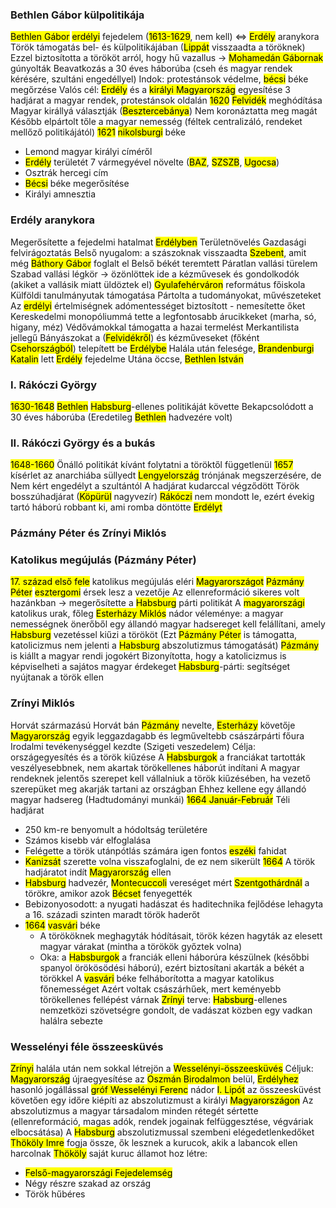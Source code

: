 ### Bethlen Gábor külpolitikája
<mark class="hltr-cyan">Bethlen Gábor</mark> <mark class="hltr-green">erdélyi</mark> fejedelem (<mark class="hltr-orange">1613-1629</mark>, nem kell) ⇔ <mark class="hltr-green">Erdély</mark> aranykora
Török támogatás bel- és külpolitikájában (<mark class="hltr-green">Lippát</mark> visszaadta a töröknek)
Ezzel biztosította a törököt arról, hogy hű vazallus → <mark class="hltr-cyan">Mohamedán Gábornak</mark> gúnyolták
Beavatkozás a 30 éves háborúba (cseh és magyar rendek kérésére, szultáni engedéllyel)
Indok: protestánsok védelme, <mark class="hltr-green">bécsi</mark> béke megőrzése
Valós cél: <mark class="hltr-green">Erdély</mark> és a <mark class="hltr-green">királyi Magyarország</mark> egyesítése
3 hadjárat a magyar rendek, protestánsok oldalán
<mark class="hltr-orange">1620</mark> <mark class="hltr-green">Felvidék</mark> meghódítása
Magyar királlyá választják (<mark class="hltr-green">Besztercebánya</mark>)
Nem koronáztatta meg magát
Később elpártolt tőle a magyar nemesség (féltek centralizáló, rendeket mellőző politikájától)
<mark class="hltr-orange">1621</mark> <mark class="hltr-green">nikolsburgi</mark> béke
- Lemond magyar királyi címéről
- <mark class="hltr-green">Erdély</mark> területét 7 vármegyével növelte (<mark class="hltr-green">BAZ</mark>, <mark class="hltr-green">SZSZB</mark>, <mark class="hltr-green">Ugocsa</mark>)
- Osztrák hercegi cím
- <mark class="hltr-green">Bécsi</mark> béke megerősítése
- Királyi amnesztia

### Erdély aranykora
Megerősítette a fejedelmi hatalmat <mark class="hltr-green">Erdélyben</mark>
Területnövelés
Gazdasági felvirágoztatás
Belső nyugalom: a szászoknak visszaadta <mark class="hltr-green">Szebent</mark>, amit még <mark class="hltr-cyan">Báthory Gábor</mark> foglalt el
Belső békét teremtett
Páratlan vallási türelem
Szabad vallási légkör → özönlöttek ide a kézművesek és gondolkodók (akiket a vallásik miatt üldöztek el)
<mark class="hltr-green">Gyulafehérváron</mark> református főiskola
Külföldi tanulmányutak támogatása
Pártolta a tudományokat, művészeteket
Az <mark class="hltr-green">erdélyi</mark> értelmiségnek adómentességet biztosított - nemesítette őket
Kereskedelmi monopóliummá tette a legfontosabb árucikkeket (marha, só, higany, méz)
Védővámokkal támogatta a hazai termelést
Merkantilista jellegű
Bányászokat a (<mark class="hltr-green">Felvidékről</mark>) és kézműveseket (főként <mark class="hltr-green">Csehországból</mark>) telepített be <mark class="hltr-green">Erdélybe</mark>
Halála után felesége, <mark class="hltr-cyan">Brandenburgi Katalin</mark> lett <mark class="hltr-green">Erdély</mark> fejedelme
Utána öccse, <mark class="hltr-cyan">Bethlen István</mark>

### I. Rákóczi György
<mark class="hltr-orange">1630-1648</mark>
<mark class="hltr-cyan">Bethlen</mark> <mark class="hltr-cyan">Habsburg</mark>-ellenes politikáját követte
Bekapcsolódott a 30 éves háborúba
(Eredetileg <mark class="hltr-cyan">Bethlen</mark> hadvezére volt)

### II. Rákóczi György és a bukás
<mark class="hltr-orange">1648-1660</mark>
Önálló politikát kívánt folytatni a töröktől függetlenül
<mark class="hltr-orange">1657</mark> kísérlet az anarchiába süllyedt <mark class="hltr-green">Lengyelország</mark> trónjának megszerzésére, de
Nem kért engedélyt a szultántól
A hadjárat kudarccal végződött
Török bosszúhadjárat (<mark class="hltr-cyan">Köpürül</mark> nagyvezír)
<mark class="hltr-cyan">Rákóczi</mark> nem mondott le, ezért évekig tartó háború robbant ki, ami romba döntötte <mark class="hltr-green">Erdélyt</mark>

### Pázmány Péter és Zrínyi Miklós
### Katolikus megújulás (Pázmány Péter)
<mark class="hltr-orange">17. század első fele</mark> katolikus megújulás eléri <mark class="hltr-green">Magyarországot</mark>
<mark class="hltr-cyan">Pázmány Péter</mark> <mark class="hltr-green">esztergomi</mark> érsek lesz a vezetője
Az ellenreformáció sikeres volt hazánkban → megerősítette a <mark class="hltr-cyan">Habsburg</mark> párti politikát
A <mark class="hltr-green">magyarországi</mark> katolikus urak, főleg <mark class="hltr-cyan">Esterházy Miklós</mark> nádor véleménye: a magyar nemességnek önerőből egy állandó magyar hadsereget kell felállítani, amely <mark class="hltr-cyan">Habsburg</mark> vezetéssel kiűzi a törököt
(Ezt <mark class="hltr-cyan">Pázmány Péter</mark> is támogatta, katolicizmus nem jelenti a <mark class="hltr-cyan">Habsburg</mark> abszolutizmus támogatását)
<mark class="hltr-cyan">Pázmány</mark> is kiállt a magyar rendi jogokért
Bizonyította, hogy a katolicizmus is képviselheti a sajátos magyar érdekeget
<mark class="hltr-cyan">Habsburg</mark>-párti: segítséget nyújtanak a török ellen

### Zrínyi Miklós
Horvát származású
Horvát bán
<mark class="hltr-cyan">Pázmány</mark> nevelte, <mark class="hltr-cyan">Esterházy</mark> követője
<mark class="hltr-green">Magyarország</mark> egyik leggazdagabb és legműveltebb császárpárti főura
Irodalmi tevékenységgel kezdte (Szigeti veszedelem)
Célja: országegyesítés és a török kiűzése
A  <mark class="hltr-cyan">Habsburgok</mark> a franciákat tartották veszélyesebbnek, nem akartak törökellenes háborút indítani
A magyar rendeknek jelentős szerepet kell vállalniuk a török kiűzésében, ha vezető szerepüket meg akarják tartani az országban
Ehhez kellene egy állandó magyar hadsereg
(Hadtudományi munkái)
<mark class="hltr-orange">1664 Január-Február</mark> Téli hadjárat 
- 250 km-re benyomult a hódoltság területére
- Számos kisebb vár elfoglalása
- Felégette a török utánpótlás számára igen fontos <mark class="hltr-green">eszéki</mark> fahidat
- <mark class="hltr-green">Kanizsát</mark> szerette volna visszafoglalni, de ez nem sikerült
<mark class="hltr-orange">1664</mark> A török hadjáratot indít <mark class="hltr-green">Magyarország</mark> ellen
- <mark class="hltr-cyan">Habsburg</mark> hadvezér, <mark class="hltr-cyan">Montecuccoli</mark> vereséget mért <mark class="hltr-green">Szentgothárdnál</mark> a törökre, amikor azok <mark class="hltr-green">Bécset</mark> fenyegették
- Bebizonyosodott: a nyugati hadászat és haditechnika fejlődése lehagyta a 16. századi szinten maradt török haderőt
- <mark class="hltr-orange">1664</mark> <mark class="hltr-green">vasvári</mark> béke
	- A törököknek meghagyták hódításait, török kézen hagyták az elesett magyar várakat (mintha a törökök győztek volna)
	- Oka: a <mark class="hltr-cyan">Habsburgok</mark> a franciák elleni háborúra készülnek (későbbi spanyol örökösödési háború), ezért biztosítani akarták a békét a törökkel
A <mark class="hltr-green">vasvári</mark> béke felháborította a magyar katolikus főnemességet
Azért voltak császárhűek, mert keményebb törökellenes fellépést várnak
<mark class="hltr-cyan">Zrínyi</mark> terve: <mark class="hltr-cyan">Habsburg</mark>-ellenes nemzetközi szövetségre gondolt, de vadászat közben egy vadkan halálra sebezte

### Wesselényi féle összeesküvés
<mark class="hltr-cyan">Zrínyi</mark> halála után nem sokkal létrejön a <mark class="hltr-purple">Wesselényi-összeesküvés</mark>
Céljuk: <mark class="hltr-green">Magyarország</mark> újraegyesítése az <mark class="hltr-green">Oszmán Birodalmon</mark> belül, <mark class="hltr-green">Erdélyhez</mark> hasonló jogállással
<mark class="hltr-cyan">gróf Wesselényi Ferenc</mark> nádor
<mark class="hltr-cyan">I. Lipót</mark> az összeesküvést követően egy időre kiépíti az abszolutizmust a királyi <mark class="hltr-green">Magyarországon</mark>
Az abszolutizmus a magyar társadalom minden rétegét sértette (ellenreformáció, magas adók, rendek jogainak felfüggesztése, végváriak elbocsátása)
A <mark class="hltr-cyan">Habsburg</mark> abszolutizmussal szembeni elégedetlenkedőket <mark class="hltr-cyan">Thököly Imre</mark> fogja össze, ők lesznek a kurucok, akik a labancok ellen harcolnak
<mark class="hltr-cyan">Thököly</mark> saját kuruc államot hoz létre:
- <mark class="hltr-green">Felső-magyarországi Fejedelemség</mark> 
- Négy részre szakad az ország
- Török hűbéres
